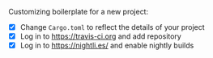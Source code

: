 Customizing boilerplate for a new project:

- [x] Change `Cargo.toml` to reflect the details of your project
- [x] Log in to https://travis-ci.org and add repository
- [x] Log in to https://nightli.es/ and enable nightly builds
